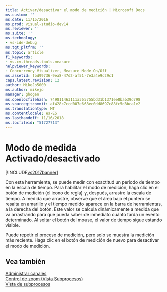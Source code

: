 ```yaml
---
title: Activar/desactivar el modo de medición | Microsoft Docs
ms.custom: ''
ms.date: 11/15/2016
ms.prod: visual-studio-dev14
ms.reviewer: ''
ms.suite: ''
ms.technology:
- vs-ide-debug
ms.tgt_pltfrm: ''
ms.topic: article
f1_keywords:
- vs.cv.threads.tools.measure
helpviewer_keywords:
- Concurrency Visualizer, Measure Mode On/Off
ms.assetid: fbd99736-9ea8-47d2-af51-7e3a4e9c29c1
caps.latest.revision: 12
author: MikeJo5000
ms.author: mikejo
manager: ghogen
ms.openlocfilehash: 749811463111a365755bd31b1371ee8bab39d798
ms.sourcegitcommit: af428c7ccd007e668ec0dd8697c88fc5d8bca1e2
ms.translationtype: MT
ms.contentlocale: es-ES
ms.lasthandoff: 11/16/2018
ms.locfileid: "51727713"
---
```

# <a name="measure-mode-onoff"></a>Modo de medida Activado/desactivado
[!INCLUDE[vs2017banner](../includes/vs2017banner.md)]

Con esta herramienta, se puede medir con exactitud un período de tiempo en la escala de tiempo. Para habilitar el modo de medición, haga clic en el botón de medición (el icono de regla) y, después, arrastre la escala de tiempo. A medida que arrastre, observe que el área bajo el puntero se resalta en amarillo y el tiempo medido aparece en la barra de herramientas, a la derecha del botón. Este valor se calcula dinámicamente a medida que va arrastrando para que pueda saber de inmediato cuánto tarda un evento determinado. Al soltar el botón del mouse, el valor de tiempo sigue estando visible.  
  
 Puede repetir el proceso de medición, pero solo se muestra la medición más reciente. Haga clic en el botón de medición de nuevo para desactivar el modo de medición.  
  
## <a name="see-also"></a>Vea también  
 [Administrar canales](../profiling/manage-channels.md)   
 [Control de zoom (Vista Subprocesos)](../profiling/zoom-control-threads-view.md)   
 [Vista de subprocesos](../profiling/threads-view-parallel-performance.md)



